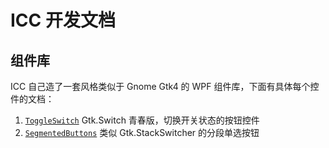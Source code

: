 # ICC 开发文档

## 组件库

ICC 自己造了一套风格类似于 Gnome Gtk4 的 WPF 组件库，下面有具体每个控件的文档：

1. [`ToggleSwitch`](./components/ToggleSwitch.md) Gtk.Switch 青春版，切换开关状态的按钮控件
2. [`SegmentedButtons`]() 类似 Gtk.StackSwitcher 的分段单选按钮